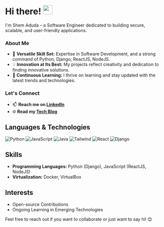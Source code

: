 # Hi there! <img src="https://github.com/TheDudeThatCode/TheDudeThatCode/blob/master/Assets/Hi.gif" width="30" />
I'm Shem Aduda – a Software Engineer dedicated to building secure, scalable, and user-friendly applications.

### About Me
- 🌟 **Versatile Skill Set:** Expertise in Software Development, and a strong command of Python, Django, ReactJS, NodeJS.
- 💡 **Innovation at Its Best:** My projects reflect creativity and dedication to finding innovative solutions.
- 🚀 **Continuous Learning:** I thrive on learning and stay updated with the latest trends and technologies.

### Let's Connect
- 📫 **Reach me on [LinkedIn](https://www.linkedin.com/in/shem-aduda/)**
- 🌐 **Read my [Tech Blog](https://aduda-shem.github.io/)**

## Languages & Technologies
![Python](https://img.shields.io/badge/-Python-blue?style=flat-square&logo=python&logoColor=white)
![JavaScript](https://img.shields.io/badge/-JavaScript-yellow?style=flat-square&logo=javascript&logoColor=white)
![Java](https://img.shields.io/badge/-Java-orange?style=flat-square&logo=java&logoColor=white)
![Tailwind](https://img.shields.io/badge/-Tailwind-blue?style=flat-square&logo=tailwindcss&logoColor=white)
![React](https://img.shields.io/badge/-React-blue?style=flat-square&logo=react&logoColor=white)
![Django](https://img.shields.io/badge/-Django-green?style=flat-square&logo=django&logoColor=white)

## Skills
- **Programming Languages:** Python (Django), JavaScript (ReactJS, NodeJS)
- **Virtualization:** Docker, VirtualBox

## Interests
- Open-source Contributions
- Ongoing Learning in Emerging Technologies

Feel free to reach out if you want to collaborate or just want to say hi! 😊
